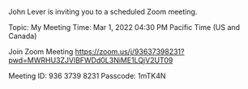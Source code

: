 John Lever is inviting you to a scheduled Zoom meeting.

Topic: My Meeting
Time: Mar 1, 2022 04:30 PM Pacific Time (US and Canada)

Join Zoom Meeting
https://zoom.us/j/93637398231?pwd=MWRHU3ZJVlBFWDd0L3NiME1LQjV2UT09

Meeting ID: 936 3739 8231
Passcode: 1mTK4N
